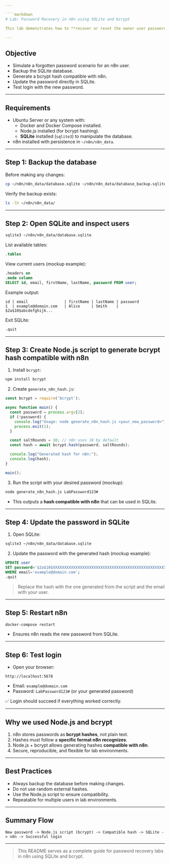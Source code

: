 ```yaml
---

````markdown
# Lab: Password Recovery in n8n using SQLite and bcrypt

This lab demonstrates how to **recover or reset the owner user password in n8n** using SQLite and Node.js (`bcrypt`). It shows how to generate a compatible hash and update the password directly in the database.

---
```


## Objective

- Simulate a forgotten password scenario for an n8n user.
- Backup the SQLite database.
- Generate a bcrypt hash compatible with n8n.
- Update the password directly in SQLite.
- Test login with the new password.

---

## Requirements

- Ubuntu Server or any system with:
  - Docker and Docker Compose installed.
  - Node.js installed (for bcrypt hashing).
  - **SQLite** installed (`sqlite3`) to manipulate the database.
- n8n installed with persistence in `~/n8n/n8n_data`.

---

## Step 1: Backup the database

Before making any changes:

```bash
cp ~/n8n/n8n_data/database.sqlite ~/n8n/n8n_data/database_backup.sqlite
````

Verify the backup exists:

```bash
ls -lh ~/n8n/n8n_data/
```

---

## Step 2: Open SQLite and inspect users

```bash
sqlite3 ~/n8n/n8n_data/database.sqlite
```

List available tables:

```sql
.tables
```

View current users (mockup example):

```sql
.headers on
.mode column
SELECT id, email, firstName, lastName, password FROM user;
```

Example output:

```
id | email                | firstName | lastName | password
1  | example@domain.com   | Alice     | Smith    | $2a$10$abcdefghijk...
```

Exit SQLite:

```sql
.quit
```

---

## Step 3: Create Node.js script to generate bcrypt hash compatible with n8n

1. Install `bcrypt`:

```bash
npm install bcrypt
```

2. Create `generate_n8n_hash.js`:

```javascript
const bcrypt = require('bcrypt');

async function main() {
  const password = process.argv[2];
  if (!password) {
    console.log("Usage: node generate_n8n_hash.js <your_new_password>");
    process.exit(1);
  }

  const saltRounds = 10; // n8n uses 10 by default
  const hash = await bcrypt.hash(password, saltRounds);

  console.log("Generated hash for n8n:");
  console.log(hash);
}

main();
```

3. Run the script with your desired password (mockup):

```bash
node generate_n8n_hash.js LabPassword123#
```

* This outputs a **hash compatible with n8n** that can be used in SQLite.

---

## Step 4: Update the password in SQLite

1. Open SQLite:

```bash
sqlite3 ~/n8n/n8n_data/database.sqlite
```

2. Update the password with the generated hash (mockup example):

```sql
UPDATE user 
SET password='$2a$10$XXXXXXXXXXXXXXXXXXXXXXXXXXXXXXXXXXXXXXXXXXXXXXXXXXXX'
WHERE email='example@domain.com';
.quit
```

> Replace the hash with the one generated from the script and the email with your user.

---

## Step 5: Restart n8n

```bash
docker-compose restart
```

* Ensures n8n reads the new password from SQLite.

---

## Step 6: Test login

* Open your browser:

```
http://localhost:5678
```

* Email: `example@domain.com`
* Password: `LabPassword123#` (or your generated password)

✅ Login should succeed if everything worked correctly.

---

## Why we used Node.js and bcrypt

1. n8n stores passwords as **bcrypt hashes**, not plain text.
2. Hashes must follow a **specific format n8n recognizes**.
3. Node.js + bcrypt allows generating hashes **compatible with n8n**.
4. Secure, reproducible, and flexible for lab environments.

---

## Best Practices

* Always backup the database before making changes.
* Do not use random external hashes.
* Use the Node.js script to ensure compatibility.
* Repeatable for multiple users in lab environments.

---

## Summary Flow

```
New password -> Node.js script (bcrypt) -> Compatible hash -> SQLite -> n8n -> Successful login
```

---

> This README serves as a complete guide for password recovery labs in n8n using SQLite and bcrypt.

